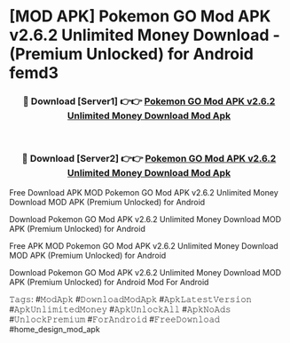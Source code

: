 # [MOD APK] Pokemon GO Mod APK v2.6.2 Unlimited Money Download - (Premium Unlocked) for Android femd3



<div align="center">
<h3>🔴 Download [Server1] 👉👉 <a href="https://momento.my/?title=Pokemon_GO_Mod_APK_v2.6.2_Unlimited_Money_Download">Pokemon GO Mod APK v2.6.2 Unlimited Money Download Mod Apk</a></h3><br>

<h3>🔴 Download [Server2] 👉👉 <a href="https://momento.my/?title=Pokemon_GO_Mod_APK_v2.6.2_Unlimited_Money_Download">Pokemon GO Mod APK v2.6.2 Unlimited Money Download Mod Apk</a></h3>
</div>



Free Download APK MOD Pokemon GO Mod APK v2.6.2 Unlimited Money Download MOD APK (Premium Unlocked) for Android

Download Pokemon GO Mod APK v2.6.2 Unlimited Money Download MOD APK (Premium Unlocked) for Android

Free APK MOD Pokemon GO Mod APK v2.6.2 Unlimited Money Download MOD APK (Premium Unlocked) for Android

Download Pokemon GO Mod APK v2.6.2 Unlimited Money Download MOD APK (Premium Unlocked) for Android Mod For Android

𝚃𝚊𝚐𝚜: #𝙼𝚘𝚍𝙰𝚙𝚔 #𝙳𝚘𝚠𝚗𝚕𝚘𝚊𝚍𝙼𝚘𝚍𝙰𝚙𝚔 #𝙰𝚙𝚔𝙻𝚊𝚝𝚎𝚜𝚝𝚅𝚎𝚛𝚜𝚒𝚘𝚗 #𝙰𝚙𝚔𝚄𝚗𝚕𝚒𝚖𝚒𝚝𝚎𝚍𝙼𝚘𝚗𝚎𝚢 #𝙰𝚙𝚔𝚄𝚗𝚕𝚘𝚌𝚔𝙰𝚕𝚕 #𝙰𝚙𝚔𝙽𝚘𝙰𝚍𝚜 #𝚄𝚗𝚕𝚘𝚌𝚔𝙿𝚛𝚎𝚖𝚒𝚞𝚖 #𝙵𝚘𝚛𝙰𝚗𝚍𝚛𝚘𝚒𝚍 #𝙵𝚛𝚎𝚎𝙳𝚘𝚠𝚗𝚕𝚘𝚊𝚍 #home_design_mod_apk
